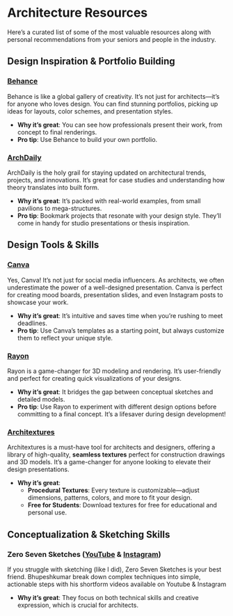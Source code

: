 # Architecture Resources  

Here’s a curated list of some of the most valuable resources along with personal recommendations from your seniors and people in the industry.


## **Design Inspiration & Portfolio Building**  

### **[Behance](https://www.behance.net/)**  
Behance is like a global gallery of creativity. It’s not just for architects—it’s for anyone who loves design. You can find stunning portfolios, picking up ideas for layouts, color schemes, and presentation styles.  

- **Why it’s great**: You can see how professionals present their work, from concept to final renderings.  
- **Pro tip**: Use Behance to build your own portfolio.


### **[ArchDaily](https://www.archdaily.com/)**  
ArchDaily is the holy grail for staying updated on architectural trends, projects, and innovations. It’s great for case studies and understanding how theory translates into built form.  

- **Why it’s great**: It’s packed with real-world examples, from small pavilions to mega-structures.  
- **Pro tip**: Bookmark projects that resonate with your design style. They’ll come in handy for studio presentations or thesis inspiration.  


## **Design Tools & Skills**  

### **[Canva](https://www.canva.com)**  
Yes, Canva! It’s not just for social media influencers. As architects, we often underestimate the power of a well-designed presentation. Canva is perfect for creating mood boards, presentation slides, and even Instagram posts to showcase your work.  

- **Why it’s great**: It’s intuitive and saves time when you’re rushing to meet deadlines.  
- **Pro tip**: Use Canva’s templates as a starting point, but always customize them to reflect your unique style.  


### **[Rayon](https://www.rayon.design)** 
Rayon is a game-changer for 3D modeling and rendering. It’s user-friendly and perfect for creating quick visualizations of your designs.  

- **Why it’s great**: It bridges the gap between conceptual sketches and detailed models.  
- **Pro tip**: Use Rayon to experiment with different design options before committing to a final concept. It’s a lifesaver during design development!

### **[Architextures](https://architextures.org)**  
Architextures is a must-have tool for architects and designers, offering a library of high-quality, **seamless textures** perfect for construction drawings and 3D models. It’s a game-changer for anyone looking to elevate their design presentations.  

- **Why it’s great**:  
  - **Procedural Textures**: Every texture is customizable—adjust dimensions, patterns, colors, and more to fit your design.  
  - **Free for Students**: Download textures for free for educational and personal use.   


## **Conceptualization & Sketching Skills**  

### **Zero Seven Sketches ([YouTube](https://www.youtube.com/@07sketches) & [Instagram](https://www.instagram.com/07sketches/))**  
If you struggle with sketching (like I did), Zero Seven Sketches is your best friend. Bhupeshkumar break down complex techniques into simple, actionable steps with his shortform videos available on Youtube & Instagram

- **Why it’s great**: They focus on both technical skills and creative expression, which is crucial for architects.  


